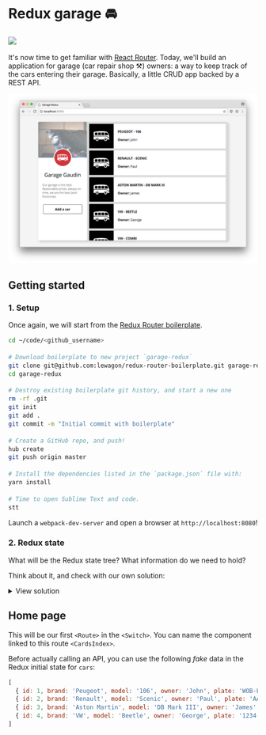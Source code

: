 # Redux garage 🚘

[![](https://reacttraining.com/react-router/android-chrome-144x144.png)](https://reacttraining.com/react-router/)

It's now time to get familiar with [React Router](https://reacttraining.com/react-router/). Today, we'll build an application for garage (car repair shop ⚒) owners: a way to keep track of the cars entering their garage. Basically, a little CRUD app backed by a REST API.

![](https://raw.githubusercontent.com/lewagon/react-redux-images/master/redux/redux-garage-index.png)

## Getting started

### 1. Setup
Once again, we will start from the [Redux Router boilerplate](https://github.com/lewagon/redux-router-boilerplate).

```bash
cd ~/code/<github_username>

# Download boilerplate to new project `garage-redux`
git clone git@github.com:lewagon/redux-router-boilerplate.git garage-redux
cd garage-redux

# Destroy existing boilerplate git history, and start a new one
rm -rf .git
git init
git add .
git commit -m "Initial commit with boilerplate"

# Create a GitHub repo, and push!
hub create
git push origin master

# Install the dependencies listed in the `package.json` file with:
yarn install

# Time to open Sublime Text and code.
stt
```

Launch a `webpack-dev-server` and open a browser at `http://localhost:8080`!

### 2. Redux state

What will be the Redux state tree? What information do we need to hold?

Think about it, and check with our own solution:

<details><summary>View solution</summary><p>

Here's our proposal:

```js
const garageName = prompt("What is your garage?") || `garage${Math.floor(10 + (Math.random() * 90))}`;
const initialState = {
  garage: garageName,
  cars: []
};

const reducers = combineReducers({
  garage: (state = null, action) => state,
  cars: carsReducer
});

// [...]
const store = createStore(reducers, initialState, middlewares);

// TODO: use this store in your `<Provider />`!
```

</p></details>

## Home page

This will be our first `<Route>` in the `<Switch>`. You can name the component linked to this route `<CardsIndex>`.

Before actually calling an API, you can use the following _fake_ data in the Redux initial state for `cars`:

```js
[
  { id: 1, brand: 'Peugeot', model: '106', owner: 'John', plate: 'WOB-ED-42' },
  { id: 2, brand: 'Renault', model: 'Scenic', owner: 'Paul', plate: 'AAA-12-BC' },
  { id: 3, brand: 'Aston Martin', model: 'DB Mark III', owner: 'James', plate: '418-ED-94' },
  { id: 4, brand: 'VW', model: 'Beetle', owner: 'George', plate: '1234-XD-75' }
]
```
